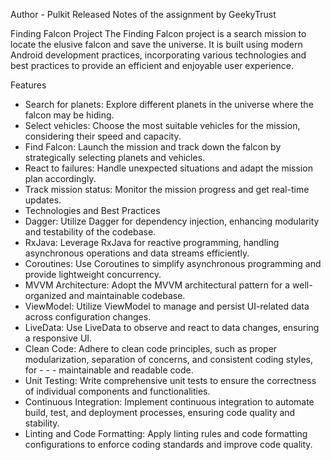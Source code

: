 Author - Pulkit Released Notes of the assignment by GeekyTrust

Finding Falcon Project
The Finding Falcon project is a search mission to locate the elusive falcon and save the universe. It is built using modern Android development practices, incorporating various technologies and best practices to provide an efficient and enjoyable user experience.

Features
- Search for planets: Explore different planets in the universe where the falcon may be hiding.
- Select vehicles: Choose the most suitable vehicles for the mission, considering their speed and capacity.
- Find Falcon: Launch the mission and track down the falcon by strategically selecting planets and vehicles.
- React to failures: Handle unexpected situations and adapt the mission plan accordingly.
- Track mission status: Monitor the mission progress and get real-time updates.
- Technologies and Best Practices
- Dagger: Utilize Dagger for dependency injection, enhancing modularity and testability of the codebase.
- RxJava: Leverage RxJava for reactive programming, handling asynchronous operations and data streams efficiently.
- Coroutines: Use Coroutines to simplify asynchronous programming and provide lightweight concurrency.
- MVVM Architecture: Adopt the MVVM architectural pattern for a well-organized and maintainable codebase.
- ViewModel: Utilize ViewModel to manage and persist UI-related data across configuration changes.
- LiveData: Use LiveData to observe and react to data changes, ensuring a responsive UI.
- Clean Code: Adhere to clean code principles, such as proper modularization, separation of concerns, and consistent coding styles, for - - - maintainable and readable code.
- Unit Testing: Write comprehensive unit tests to ensure the correctness of individual components and functionalities.
- Continuous Integration: Implement continuous integration to automate build, test, and deployment processes, ensuring code quality and stability.
- Linting and Code Formatting: Apply linting rules and code formatting configurations to enforce coding standards and improve code quality.
